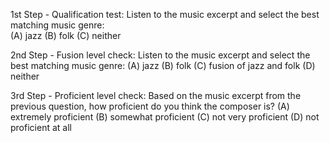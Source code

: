 1st Step - Qualification test: 
Listen to the music excerpt and select the best matching music genre:  
(A) jazz
(B) folk
(C) neither

2nd Step - Fusion level check: 
Listen to the music excerpt and select the best matching music genre:
(A) jazz
(B) folk
(C) fusion of jazz and folk
(D) neither

3rd Step - Proficient level check: 
Based on the music excerpt from the previous question, how proficient do you think the composer is?
(A) extremely proficient
(B) somewhat proficient
(C) not very proficient
(D) not proficient at all